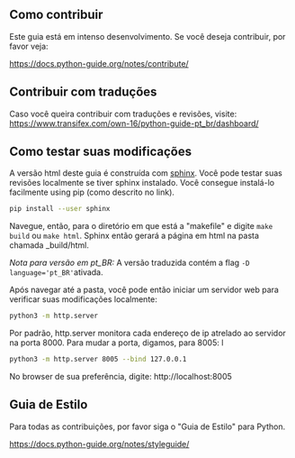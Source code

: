 Como contribuir
-----------------

Este guia está em intenso desenvolvimento. Se você deseja contribuir, por favor veja: 

https://docs.python-guide.org/notes/contribute/


Contribuir com traduções
------------------------

Caso você queira contribuir com traduções e revisões, visite:
https://www.transifex.com/own-16/python-guide-pt_br/dashboard/


Como testar suas modificações
-----------------------------

A versão html deste guia é construída com [sphinx](http://www.sphinx-doc.org/en/stable/). Você pode testar suas revisões localmente se tiver sphinx instalado. Você consegue instalá-lo facilmente using pip (como descrito no link). 

``` bash
pip install --user sphinx
```

Navegue, então, para o diretório em que está a "makefile" e digite ```make build``` ou ```make html```. Sphinx então gerará a página em html na pasta chamada _build/html.

*Nota para versão em pt_BR:* A versão traduzida contém a flag  ```-D language='pt_BR'```ativada. 

Após navegar até a pasta, você pode então iniciar um servidor web para verificar suas modificações localmente: 


``` bash
python3 -m http.server
```

Por padrão, http.server monitora cada endereço de ip atrelado ao servidor na porta 8000. Para mudar a porta, digamos, para 8005: l

``` bash
python3 -m http.server 8005 --bind 127.0.0.1
```

No browser de sua preferência, digite:  http://localhost:8005


Guia de Estilo
--------------

Para todas as contribuições, por favor siga o "Guia de Estilo" para Python.

https://docs.python-guide.org/notes/styleguide/
